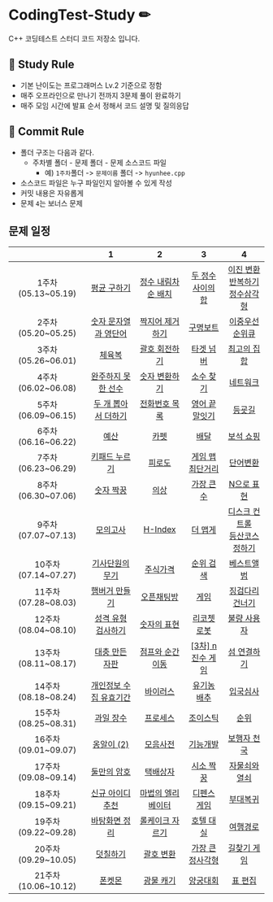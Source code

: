 # CodingTest-Study ✏

C++ 코딩테스트 스터디 코드 저장소 입니다.

## 📝 Study Rule ##
- 기본 난이도는 프로그래머스 Lv.2 기준으로 정함
- 매주 오프라인으로 만나기 전까지 3문제 풀이 완료하기
- 매주 모임 시간에 발표 순서 정해서 코드 설명 및 질의응답

## 📝 Commit Rule ##
* 폴더 구조는 다음과 같다.
    * 주차별 폴더 - 문제 폴더 - 문제 소스코드 파일
        * 예) ```1주차```폴더 -> ```문제이름``` 폴더 -> ```hyunhee.cpp``` 
* 소스코드 파일은 누구 파일인지 알아볼 수 있게 작성
* 커밋 내용은 자유롭게
* 문제 ```4```는 보너스 문제

## 문제 일정 ##

| |1|2|3|4|
|:-:|:-:|:-:|:-:|:-:|
|1주차(05.13~05.19)|[평균 구하기](https://school.programmers.co.kr/learn/courses/30/lessons/12944)|[정수 내림차순 배치](https://school.programmers.co.kr/learn/courses/30/lessons/12933)|[두 정수 사이의 합](https://school.programmers.co.kr/learn/courses/30/lessons/12912)|[이진 변환 반복하기](https://school.programmers.co.kr/learn/courses/30/lessons/70129)<br/>[정수삼각형](https://school.programmers.co.kr/learn/courses/30/lessons/43105) |
|2주차(05.20~05.25)|[숫자 문자열과 영단어](https://school.programmers.co.kr/learn/courses/30/lessons/81301)|[짝지어 제거하기](https://school.programmers.co.kr/learn/courses/30/lessons/12973)|[구명보트](https://school.programmers.co.kr/learn/courses/30/lessons/42885)|[이중우선순위큐](https://school.programmers.co.kr/learn/courses/30/lessons/42628)|
|3주차(05.26~06.01)|[체육복](https://school.programmers.co.kr/learn/courses/30/lessons/42862)|[괄호 회전하기](https://school.programmers.co.kr/learn/courses/30/lessons/76502)|[타겟 넘버](https://school.programmers.co.kr/learn/courses/30/lessons/43165)|[최고의 집합](https://school.programmers.co.kr/learn/courses/30/lessons/12938)|
|4주차(06.02~06.08)|[완주하지 못한 선수](https://school.programmers.co.kr/learn/courses/30/lessons/42576)|[숫자 변환하기](https://school.programmers.co.kr/learn/courses/30/lessons/154538)|[소수 찾기](https://school.programmers.co.kr/learn/courses/30/lessons/42839)|[네트워크](https://school.programmers.co.kr/learn/courses/30/lessons/43162)|
|5주차(06.09~06.15)|[두 개 뽑아서 더하기](https://school.programmers.co.kr/learn/courses/30/lessons/68644)|[전화번호 목록](https://school.programmers.co.kr/learn/courses/30/lessons/42577)|[영어 끝말잇기](https://school.programmers.co.kr/learn/courses/30/lessons/12981)|[등굣길](https://school.programmers.co.kr/learn/courses/30/lessons/42898)|
|6주차(06.16~06.22)|[예산](https://school.programmers.co.kr/learn/courses/30/lessons/12982)|[카펫](https://school.programmers.co.kr/learn/courses/30/lessons/42842)|[배달](https://school.programmers.co.kr/learn/courses/30/lessons/12978)|[보석 쇼핑](https://school.programmers.co.kr/learn/courses/30/lessons/67258)|
|7주차(06.23~06.29)|[키패드 누르기](https://school.programmers.co.kr/learn/courses/30/lessons/67256)|[피로도](https://school.programmers.co.kr/learn/courses/30/lessons/87946)|[게임 맵 최단거리](https://school.programmers.co.kr/learn/courses/30/lessons/1844)|[단어변환](https://school.programmers.co.kr/learn/courses/30/lessons/43163)|
|8주차(06.30~07.06)|[숫자 짝꿍](https://school.programmers.co.kr/learn/courses/30/lessons/131128)|[의상](https://school.programmers.co.kr/learn/courses/30/lessons/42578)|[가장 큰 수](https://school.programmers.co.kr/learn/courses/30/lessons/42746)|[N으로 표현](https://school.programmers.co.kr/learn/courses/30/lessons/42895)|
|9주차(07.07~07.13)|[모의고사](https://school.programmers.co.kr/learn/courses/30/lessons/42840)|[H-Index](https://school.programmers.co.kr/learn/courses/30/lessons/42747)|[더 맵게](https://school.programmers.co.kr/learn/courses/30/lessons/42626)|[디스크 컨트롤](https://school.programmers.co.kr/learn/courses/30/lessons/42627)<br/>[등산코스 정하기](https://school.programmers.co.kr/learn/courses/30/lessons/118669) |
|10주차(07.14~07.27)|[기사단원의 무기](https://school.programmers.co.kr/learn/courses/30/lessons/136798)|[주식가격](https://school.programmers.co.kr/learn/courses/30/lessons/42584)|[순위 검색](https://school.programmers.co.kr/learn/courses/30/lessons/72412)|[베스트앨범](https://school.programmers.co.kr/learn/courses/30/lessons/42579)|
|11주차(07.28~08.03)|[햄버거 만들기](https://school.programmers.co.kr/learn/courses/30/lessons/133502)|[오픈채팅방](https://school.programmers.co.kr/learn/courses/30/lessons/42888)|[게임](https://www.acmicpc.net/problem/1072)|[징검다리 건너기](https://school.programmers.co.kr/learn/courses/30/lessons/64062)|
|12주차(08.04~08.10)|[성격 유형 검사하기](https://school.programmers.co.kr/learn/courses/30/lessons/118666)|[숫자의 표현](https://school.programmers.co.kr/learn/courses/30/lessons/12924)|[리코쳇 로봇](https://school.programmers.co.kr/learn/courses/30/lessons/169199)|[불량 사용자](https://school.programmers.co.kr/learn/courses/30/lessons/64064)|
|13주차(08.11~08.17)|[대충 만든 자판](https://school.programmers.co.kr/learn/courses/30/lessons/160586)|[점프와 순간 이동](https://school.programmers.co.kr/learn/courses/30/lessons/12980)|[[3차] n진수 게임](https://school.programmers.co.kr/learn/courses/30/lessons/17687)|[섬 연결하기](https://school.programmers.co.kr/learn/courses/30/lessons/42861)|
|14주차(08.18~08.24)|[개인정보 수집 유효기간](https://school.programmers.co.kr/learn/courses/30/lessons/150370)|[바이러스](https://www.acmicpc.net/problem/2606)|[유기농 배추](https://www.acmicpc.net/problem/1012)|[입국심사](https://school.programmers.co.kr/learn/courses/30/lessons/43238)|
|15주차(08.25~08.31)|[과일 장수](https://school.programmers.co.kr/learn/courses/30/lessons/135808)|[프로세스](https://school.programmers.co.kr/learn/courses/30/lessons/42587)|[조이스틱](https://school.programmers.co.kr/learn/courses/30/lessons/42860)|[순위](https://school.programmers.co.kr/learn/courses/30/lessons/49191)|
|16주차(09.01~09.07)|[옹알이 (2)](https://school.programmers.co.kr/learn/courses/30/lessons/133499)|[모음사전](https://school.programmers.co.kr/learn/courses/30/lessons/84512)|[기능개발](https://school.programmers.co.kr/learn/courses/30/lessons/42586)|[보행자 천국](https://school.programmers.co.kr/learn/courses/30/lessons/1832)|
|17주차(09.08~09.14)|[둘만의 암호](https://school.programmers.co.kr/learn/courses/30/lessons/155652)|[택배상자](https://school.programmers.co.kr/learn/courses/30/lessons/131704)|[시소 짝꿍](https://school.programmers.co.kr/learn/courses/30/lessons/152996)|[자물쇠와 열쇠](https://school.programmers.co.kr/learn/courses/30/lessons/60059)|
|18주차(09.15~09.21)|[신규 아이디 추천](https://school.programmers.co.kr/learn/courses/30/lessons/72410)|[마법의 엘리베이터](https://school.programmers.co.kr/learn/courses/30/lessons/148653)|[디펜스 게임](https://school.programmers.co.kr/learn/courses/30/lessons/142085)|[부대복귀](https://school.programmers.co.kr/learn/courses/30/lessons/132266)|
|19주차(09.22~09.28)|[바탕화면 정리](https://school.programmers.co.kr/learn/courses/30/lessons/161990)|[롤케이크 자르기](https://school.programmers.co.kr/learn/courses/30/lessons/132265)|[호텔 대실](https://school.programmers.co.kr/learn/courses/30/lessons/155651)|[여행경로](https://school.programmers.co.kr/learn/courses/30/lessons/43164)|
|20주차(09.29~10.05)|[덧칠하기](https://school.programmers.co.kr/learn/courses/30/lessons/161989)|[괄호 변환](https://school.programmers.co.kr/learn/courses/30/lessons/60058)|[가장 큰 정사각형](https://school.programmers.co.kr/learn/courses/30/lessons/12905)|[길찾기 게임](https://school.programmers.co.kr/learn/courses/30/lessons/42892)|
|21주차(10.06~10.12)|[폰켓몬](https://school.programmers.co.kr/learn/courses/30/lessons/1845)|[광물 캐기](https://school.programmers.co.kr/learn/courses/30/lessons/172927)|[양궁대회](https://school.programmers.co.kr/learn/courses/30/lessons/92342)|[표 편집](https://school.programmers.co.kr/learn/courses/30/lessons/81303)|
